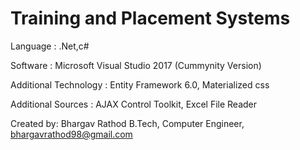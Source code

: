 # Training and Placement Systems

Language : .Net,c#

Software : Microsoft Visual Studio 2017
                     (Cummynity Version)

Additional Technology : Entity Framework 6.0, Materialized css
                  
Additional Sources : AJAX Control Toolkit, Excel File Reader
  
Created by:
  Bhargav Rathod
  B.Tech,
  Computer Engineer,
  bhargavrathod98@gmail.com

